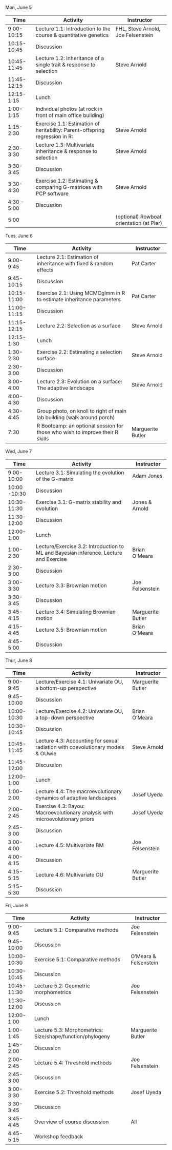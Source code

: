 

Mon, June 5

| Time | Activity | Instructor |
| ---- | -------- | ---------- |
| 9:00-10:15  |  Lecture 1.1: Introduction to the course & quantitative genetics  |   FHL, Steve Arnold, Joe Felsenstein|
| 10:15-10:45  |  Discussion  |  |
| 10:45-11:45  |  Lecture 1.2: Inheritance of a single trait & response to selection  |  Steve Arnold|
| 11:45-12:15  |  Discussion  |  |
| 12:15-1:15  |  Lunch  |  |
| 1:00-1:15  |  Individual photos (at rock in front of main office building)  |  |
| 1:15-2:30  |  Exercise 1.1: Estimation of heritability:  Parent-offspring regression in R:  |  Steve Arnold |
| 2:30-3:30 | Lecture 1.3: Multivariate inheritance & response to selection  |   Steve Arnold |
| 3:30-3:45  |  Discussion  |  |
| 3:30-4:30  |  Exercise 1.2: Estimating & comparing G-matrices with PCP software  |   Steve Arnold |
| 4:30 – 5:00  |   Discussion  |  |
| 5:00 |  | (optional) Rowboat orientation (at Pier)  |  |

Tues, June 6

| Time | Activity | Instructor |
| ---- | -------- | ---------- |
| 9:00-9:45 | Lecture 2.1: Estimation of inheritance with fixed & random effects | Pat Carter |
| 9:45-10:15 | Discussion | |
| 10:15-11:00 | Exercise 2.1: Using MCMCglmm in R to estimate inheritance parameters | Pat Carter |
| 11:00-11:15 | Discussion | |
| 11:15-12:15 | Lecture 2.2: Selection as a surface | Steve Arnold |
| 12:15-1:30 | Lunch |  |
| 1:30-2:30 | Exercise 2.2: Estimating a selection  surface |  Steve Arnold |
| 2:30-3:00 | Discussion |  |
| 3:00-4:00 | Lecture 2.3: Evolution on a surface: The adaptive landscape | Steve Arnold |
| 4:00-4:30 | Discussion |  |
| 4:30-4:45 | Group photo, on knoll to right of main lab building (walk around porch) |  |
| 7:30 |  R Bootcamp: an optional session for those who wish to improve their R skills |  Marguerite Butler |

Wed, June 7

| Time | Activity | Instructor |
| ---- | -------- | ---------- |
| 9:00-10:00 |  Lecture 3.1: Simulating the evolution of the G-matrix |  Adam Jones |
| 10:00 -10:30 | Discussion | |
| 10:30-11:30 |  Exercise 3.1: G-matrix stability and evolution |  Jones & Arnold |
| 11:30-12:00 | Discussion |  |
| 12:00-1:00 | Lunch |  |
| 1:00-2:30 |  Lecture/Exercise 3.2: Introduction to ML and Bayesian inference. Lecture and Exercise |  Brian O’Meara |
| 2:30-3:00 | Discussion |  |
| 3:00-3:30 |  Lecture 3.3: Brownian motion |  Joe Felsenstein |
| 3:30-3:45 | Discussion |  |
| 3:45-4:15 |  Lecture 3.4: Simulating Brownian motion |  Marguerite Butler |
| 4:15-4:45 |  Lecture 3.5: Brownian motion |  Brian O’Meara |
|  4:45-5:00 |  Discussion |  |

Thur, June 8

| Time | Activity | Instructor |
| ---- | -------- | ---------- |
| 9:00-9:45 | Lecture/Exercise 4.1: Univariate OU, a bottom-up perspective | Marguerite Butler |
| 9:45-10:00 | Discussion |  |
| 10:00-10:30 | Lecture/Exercise 4.2: Univariate OU, a top-down perspective |  Brian O’Meara |
| 10:30-10:45 | Discussion |  |
| 10:45-11:45 | Lecture 4.3: Accounting for sexual radiation with coevolutionary models & OUwie | Steve Arnold |
| 11:45-12:00 | Discussion |  |
| 12:00-1:00 | Lunch |  |
| 1:00-2:00 | Lecture 4.4: The macroevolutionary dynamics of adaptive landscapes | Josef Uyeda |
| 2:00-2:45 | Exercise 4.3: Bayou: Macroevolutionary analysis with microevolutionary priors |  Josef Uyeda |
| 2:45-3:00 | Discussion |  |
| 3:00-4:00 | Lecture 4.5: Multivariate BM |  Joe Felsenstein |
| 4:00-4:15 | Discussion |  |
| 4:15-5:15 | Lecture 4.6: Multivariate OU |  Marguerite Butler |
| 5:15-5:30 | Discussion |  |

Fri, June 9

| Time | Activity | Instructor |
| ---- | -------- | ---------- |
| 9:00-9:45 | Lecture 5.1: Comparative methods |  Joe Felsenstein |
| 9:45-10:00 | Discussion |  |
| 10:00-10:30 | Exercise 5.1: Comparative methods |  O’Meara & Felsenstein |
| 10:30-10:45 | Discussion |  |
| 10:45-11:30 | Lecture 5.2: Geometric morphometrics |  Joe Felsenstein |
| 11:30-12:00 | Discussion |  |
| 12:00-1:00 | Lunch |  |
| 1:00-1:45 | Lecture 5.3: Morphometrics: Size/shape/function/phylogeny |  Marguerite Butler |
| 1:45-2:00 | Discussion |  |
| 2:00-2:45 | Lecture 5.4: Threshold methods |  Joe Felsenstein |
| 2:45-3:00 | Discussion |  |
| 3:00-3:30 | Exercise 5.2: Threshold methods |  Josef Uyeda |
| 3:30-3:45 | Discussion |  |
|  3:45-4:45 | Overview of course discussion |  All |
| 4:45-5:15 | Workshop feedback |  |
